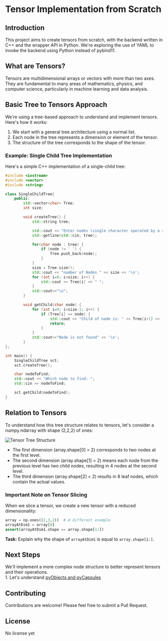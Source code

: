 # Tensor Implementation from Scratch

## Introduction

This project aims to create tensors from scratch, with the backend written in C++ and the wrapper API in Python. We're exploring the use of YAML to invoke the backend using Python instead of pybind11.

## What are Tensors?

Tensors are multidimensional arrays or vectors with more than two axes. They are fundamental to many areas of mathematics, physics, and computer science, particularly in machine learning and data analysis.

## Basic Tree to Tensors Approach

We're using a tree-based approach to understand and implement tensors. Here's how it works:

1. We start with a general tree architecture using a normal list.
2. Each node in the tree represents a dimension or element of the tensor.
3. The structure of the tree corresponds to the shape of the tensor.

### Example: Single Child Tree Implementation

Here's a simple C++ implementation of a single-child tree:

```cpp
#include <iostream>
#include <vector>
#include <string>

class SingleChildTree{
    public:
        std::vector<char> Tree;
        int size;

        void createTree() {
            std::string tree;

            std::cout << "Enter nodes (single character sperated by a space): ";
            std::getline(std::cin, tree);

            for(char node : tree) {
                if (node != ' ') {
                    Tree.push_back(node);
                }
            }
            size = Tree.size();
            std::cout << "number of Nodes " << size << '\n';
            for (int i=0; i<size; i++) {
                std::cout << Tree[i] << " ";
            }
            std::cout<<"\n";
        }

        void getChild(char node) {
            for (int i=0; i<size-1; i++) {
                if (Tree[i] == node) {
                    std::cout << "Child of node is: " << Tree[i+1] << '\n';
                    return;
                }
            }
            std::cout<<"Node is not found" << '\n';
        }
};

int main() {
    SingleChildTree sct;
    sct.createTree();

    char nodeToFind;
    std::cout << "Which node to find: ";
    std::cin >> nodeToFind;

    sct.getChild(nodeToFind);
}
```

## Relation to Tensors

To understand how this tree structure relates to tensors, let's consider a numpy.ndarray with shape (2,2,2) of ones:

![Tensor Tree Structure](https://github.com/user-attachments/assets/b8c576a8-d2bb-4581-a99c-6f4342ec1a9c)

- The first dimension (array.shape[0] = 2) corresponds to two nodes at the first level.
- The second dimension (array.shape[1] = 2) means each node from the previous level has two child nodes, resulting in 4 nodes at the second level.
- The third dimension (array.shape[2] = 2) results in 8 leaf nodes, which contain the actual values.

### Important Note on Tensor Slicing

When we slice a tensor, we create a new tensor with a reduced dimensionality:

```python
array = np.ones((2,3,2))  # A different example
arrayAtDim1 = array[0]
assert(arrayAtDim1.shape == array.shape[1:])
```

**Task:** Explain why the shape of `arrayAtDim1` is equal to `array.shape[1:]`.

## Next Steps

We'll implement a more complex node structure to better represent tensors and their operations.     
    1. Let's understand [pyObjects and pyCapsules](pyObjectsAndpyCapsules.md)

## Contributing

Contributions are welcome! Please feel free to submit a Pull Request.

## License

No license yet
